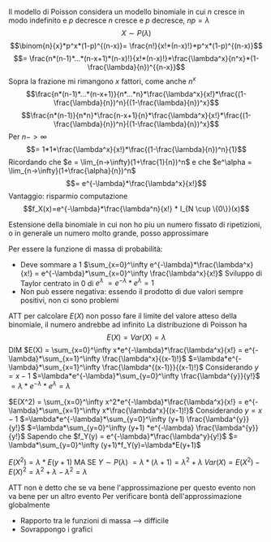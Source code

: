 Il modello di Poisson considera un modello binomiale in cui $n$ cresce in modo indefinito e $p$ decresce
$n$ cresce e $p$ decresce, $np = \lambda$ 
$$X \sim P(\lambda)$$
$$\binom{n}{x}*p^x*(1-p)^{(n-x)}= \frac{n!}{x!*(n-x)!}*p^x*(1-p)^{(n-x)}$$
$$= \frac{n*(n-1)*...*(n-x+1)*(n-x)!}{x!*(n-x)!}*\frac{\lambda^x}{n^x}*(1-\frac{\lambda}{n})^{{n-x}}$$
Sopra la frazione mi rimangono $x$ fattori, come anche $n^x$
$$\frac{n*(n-1)*...*(n-x+1)}{n*...*n}*\frac{\lambda^x}{x!}*\frac{(1-\frac{\lambda}{n})^n}{(1-\frac{\lambda}{n})^x}$$
$$\frac{n*(n-1)}{n*n}*\frac{n-x+1}{n}*\frac{\lambda^x}{x!}*\frac{(1-\frac{\lambda}{n})^n}{(1-\frac{\lambda}{n})^x}$$
Per $n->\infty$
$$= 1*1*\frac{\lambda^x}{x!}*\frac{(1-\frac{\lambda}{n})^n}{1}$$
Ricordando che $e = \lim_{n->\infty}(1+\frac{1}{n})^n$ e che $e^\alpha = \lim_{n->\infty}(1+\frac{\alpha}{n})^n$
$$= e^{-\lambda}*\frac{\lambda^x}{x!}$$
Vantaggio: risparmio computazione
$$f_X(x)=e^{-\lambda}*\frac{\lambda^n}{x!} * I_{N \cup \{0\}}(x)$$

Estensione della binomiale in cui non ho piu un numero fissato di ripetizioni, o in generale un numero molto grande, posso approssimare

Per essere la funzione di massa di probabilità:
- Deve sommare a 1
$\sum_{x=0}^\infty e^{-\lambda}*\frac{\lambda^x}{x!} = e^{-\lambda}*\sum_{x=0}^\infty \frac{\lambda^x}{x!}$
Sviluppo di Taylor centrato in 0 di $e^\lambda$
$=e^{-\lambda} * e^\lambda  =1$
- Non può essere negativa: essendo il prodotto di due valori sempre positivi, non ci sono problemi

ATT per calcolare $E(X)$ non posso fare il limite del valore atteso della binomiale, il numero andrebbe ad infinito
La distribuzione di Poisson ha $$E(X) = Var(X) = \lambda$$
DIM
$E(X) = \sum_{x=0}^\infty x*e^{-\lambda}*\frac{\lambda^x}{x!} = e^{-\lambda}*\sum_{x=1}^\infty \frac{\lambda^x}{(x-1)!}$
$=\lambda*e^{-\lambda}*\sum_{x=1}^\infty \frac{\lambda^{(x-1)}}{(x-1)!}$
Considerando $y=x-1$
$=\lambda*e^{-\lambda}*\sum_{y=0}^\infty \frac{\lambda^{y}}{y!}$
$=\lambda*e^{-\lambda}*e^{\lambda}=\lambda$

$E(X^2) = \sum_{x=0}^\infty x^2*e^{-\lambda}*\frac{\lambda^x}{x!} = e^{-\lambda}*\sum_{x=1}^\infty x*\frac{\lambda^x}{(x-1)!}$
Considerando $y=x-1$
$=\lambda*e^{-\lambda}*\sum_{y=0}^\infty (y+1) \frac{\lambda^{y}}{y!}$
$=\lambda*\sum_{y=0}^\infty (y+1) *e^{-\lambda} \frac{\lambda^{y}}{y!}$
Sapendo che $f_Y(y) = e^{-\lambda}*\frac{\lambda^y}{y!}$
$= \lambda*\sum_{y=0}^\infty (y+1)*f_Y(y)=\lambda*E(y+1)$

$E(X^2) = \lambda*E(y+1)$ MA SE $Y \sim P(\lambda)$
$= \lambda*(\lambda+1)=\lambda^2+\lambda$
$Var(X) = E(X^2)-E(X)^2=\lambda^2+\lambda-\lambda^2=\lambda$

ATT non è detto che se va bene l'approssimazione per questo evento non va bene per un altro evento
Per verificare bontà dell'approssimazione globalmente
- Rapporto tra le funzioni di massa --> difficile
- Sovrappongo i grafici